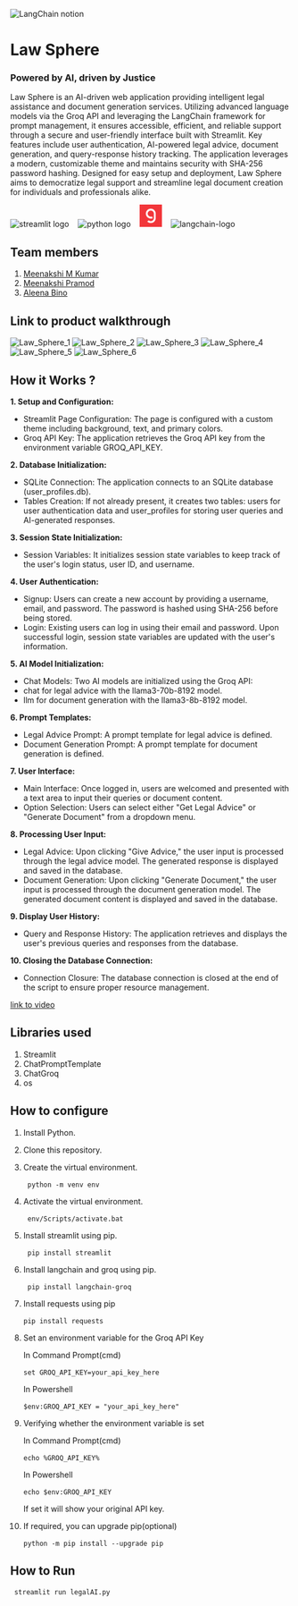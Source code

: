 

![LangChain notion](https://github.com/TH-Activities/saturday-hack-night-template/assets/117498997/af58a18d-932c-4ee7-870b-20820cfa3f3f)



# Law Sphere
### Powered by AI, driven by Justice
Law Sphere is an AI-driven web application providing intelligent legal assistance and document generation services. Utilizing advanced language models via the Groq API and leveraging the LangChain framework for prompt management, it ensures accessible, efficient, and reliable support through a secure and user-friendly interface built with Streamlit. Key features include user authentication, AI-powered legal advice, document generation, and query-response history tracking. The application leverages a modern, customizable theme and maintains security with SHA-256 password hashing. Designed for easy setup and deployment, Law Sphere aims to democratize legal support and streamline legal document creation for individuals and professionals alike.

<img src="https://user-images.githubusercontent.com/7164864/217935870-c0bc60a3-6fc0-4047-b011-7b4c59488c91.png" height="30" alt="streamlit logo"/><img width="12" />
<img src="https://cdn.jsdelivr.net/gh/devicons/devicon/icons/python/python-original.svg" height="45" alt="python logo"/><img width="12" />
<img src="groq-logo.png" alt="groq-logo" height="40"><img width="12" />
<img src="https://images.seeklogo.com/logo-png/52/1/langchain-logo-png_seeklogo-528369.png" alt="langchain-logo" height="40"><img width="12"/>


## Team members
1. [Meenakshi M Kumar](https://github.com/Meenakshimkumar)
2. [Meenakshi Pramod](https://github.com/MeenakshiPramod)
3. [Aleena Bino](https://github.com/aleena24bino)

   
## Link to product walkthrough
![Law_Sphere_1](https://github.com/aleena24bino/SatHackNight-LangChain/assets/118379816/a11fb7a8-96c4-4d63-85ff-4736609aa668)
![Law_Sphere_2](https://github.com/aleena24bino/SatHackNight-LangChain/assets/118379816/cbf56c0c-97a3-48e8-ae76-9c8e2b568e55)
![Law_Sphere_3](https://github.com/aleena24bino/SatHackNight-LangChain/assets/118379816/6ac26baf-3e32-4136-852b-9d49252ff050)
![Law_Sphere_4](https://github.com/aleena24bino/SatHackNight-LangChain/assets/118379816/e6c654a8-21da-4ba8-92c7-bfad4666f802)
![Law_Sphere_5](https://github.com/aleena24bino/SatHackNight-LangChain/assets/118379816/8e84ba78-e25c-48f1-8da1-b01cb8fcd396)
![Law_Sphere_6](https://github.com/aleena24bino/SatHackNight-LangChain/assets/118379816/0c4a4227-4d7c-4731-9f50-6071a769e10a)



## How it Works ?

**1. Setup and Configuration:**
 * Streamlit Page Configuration: The page is configured with a custom theme including background, text, and primary colors.
 * Groq API Key: The application retrieves the Groq API key from the environment variable GROQ_API_KEY.
   
**2. Database Initialization:**
  * SQLite Connection: The application connects to an SQLite database (user_profiles.db).
  * Tables Creation: If not already present, it creates two tables: users for user authentication data and user_profiles for storing user queries and AI-generated responses.
    
**3. Session State Initialization:**
  * Session Variables: It initializes session state variables to keep track of the user's login status, user ID, and username.
    
**4.  User Authentication:**
  * Signup: Users can create a new account by providing a username, email, and password. The password is hashed using SHA-256 before being stored.
  * Login: Existing users can log in using their email and password. Upon successful login, session state variables are updated with the user's information.
    
**5. AI Model Initialization:**
  * Chat Models: Two AI models are initialized using the Groq API:
   * chat for legal advice with the llama3-70b-8192 model.
   * llm for document generation with the llama3-8b-8192 model.
     
**6. Prompt Templates:**
 * Legal Advice Prompt: A prompt template for legal advice is defined.
 *  Document Generation Prompt: A prompt template for document generation is defined.
     
**7. User Interface:**
 * Main Interface: Once logged in, users are welcomed and presented with a text area to input their queries or document content.
 * Option Selection: Users can select either "Get Legal Advice" or "Generate Document" from a dropdown menu.
   
**8. Processing User Input:**
 * Legal Advice:
  Upon clicking "Give Advice," the user input is processed through the legal advice model.
  The generated response is displayed and saved in the database.
 * Document Generation:
 Upon clicking "Generate Document," the user input is processed through the document generation model.
 The generated document content is displayed and saved in the database.

**9. Display User History:**
 * Query and Response History: The application retrieves and displays the user's previous queries and responses from the database.
   
**10. Closing the Database Connection:**
 * Connection Closure: The database connection is closed at the end of the script to ensure proper resource management.

[link to video](https://github.com/aleena24bino/SatHackNight-LangChain/assets/118379816/18f1236f-eda7-43dd-8f74-b2e31da11570)

   
## Libraries used
1. Streamlit
2. ChatPromptTemplate
3. ChatGroq
4. os
## How to configure
1. Install Python.
2. Clone this repository.
3. Create the virtual environment.
   ```
    python -m venv env
   ```
4. Activate the virtual environment.
   ```
    env/Scripts/activate.bat
   ```
5. Install streamlit using pip.
   ```
    pip install streamlit
   ```
6. Install langchain and groq using pip.
   ```
    pip install langchain-groq
   ```
7. Install requests using pip
     ```
    pip install requests
   ```
8. Set an environment variable for the Groq API Key

    In Command Prompt(cmd)
    ```
    set GROQ_API_KEY=your_api_key_here
    ```
     In Powershell
     ```
     $env:GROQ_API_KEY = "your_api_key_here"
     ```

9. Verifying whether the environment variable is set

    In Command Prompt(cmd)
    ```
    echo %GROQ_API_KEY%
    ```
     In Powershell
     ```
     echo $env:GROQ_API_KEY
    ```
    If set it will show your original API key.
   
10. If required, you can upgrade pip(optional)
    ```
    python -m pip install --upgrade pip
    ```

## How to Run
   ```
    streamlit run legalAI.py
   ```
